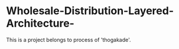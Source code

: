 # Wholesale-Distribution-Layered-Architecture-
This is a project belongs to process of 'thogakade'.

